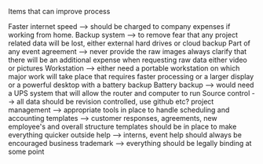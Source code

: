 Items that can improve process

Faster internet speed --> should be charged to company expenses if working from home.
Backup system --> to remove fear that any project related data will be lost, either external hard drives or cloud backup
Part of any event agreement --> never provide the raw images always clarify that there will be an additional expense when requesting raw data either video or pictures
Workstation --> either need a portable workstation on which major work will take place that requires faster processing or a larger display or a powerful desktop with a battery backup
Battery backup --> would need a UPS system that will allow the router and computer to run
Source control --> all data should be revision controlled, use github etc?
project management --> appropriate tools in place to handle scheduling and accounting
templates --> customer responses, agreements, new employee's and overall structure templates should be in place to make everything quicker
outside help --> interns, event help should always be encouraged
business trademark --> everything should be legally binding at some point